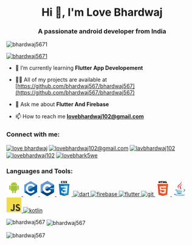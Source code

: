 <h1 align="center">Hi 👋, I'm Love Bhardwaj</h1>
<h3 align="center">A passionate android developer from India</h3>

<p align="left"> <img src="https://komarev.com/ghpvc/?username=bhardwaj567&label=Profile%20views&color=0e75b6&style=flat" alt="bhardwaj5671" /> </p>

<p align="left"> <a href="https://github.com/ryo-ma/github-profile-trophy"><img src="https://github-profile-trophy.vercel.app/?username=bhardwaj5671" alt="bhardwaj5671" /></a> </p>

- 🌱 I’m currently learning **Flutter App Developement**

- 👨‍💻 All of my projects are available at [https://github.com/bhardwaj567/bhardwaj567](https://github.com/bhardwaj567/bhardwaj567)

- 💬 Ask me about **Flutter And Firebase**

- 📫 How to reach me **lovebhardwaj102@gmail.com**

<h3 align="left">Connect with me:</h3>
<p align="left">
<a href="https://linkedin.com/in/love bhardwaj" target="blank"><img align="center" src="https://raw.githubusercontent.com/rahuldkjain/github-profile-readme-generator/master/src/images/icons/Social/linked-in-alt.svg" alt="love bhardwaj" height="30" width="40" /></a>
<a href="https://stackoverflow.com/users/lovebhardwaj102@gmail.com" target="blank"><img align="center" src="https://raw.githubusercontent.com/rahuldkjain/github-profile-readme-generator/master/src/images/icons/Social/stack-overflow.svg" alt="lovebhardwaj102@gmail.com" height="30" width="40" /></a>
<a href="https://instagram.com/lavbhardwaj102" target="blank"><img align="center" src="https://raw.githubusercontent.com/rahuldkjain/github-profile-readme-generator/master/src/images/icons/Social/instagram.svg" alt="lavbhardwaj102" height="30" width="40" /></a>
<a href="https://www.hackerrank.com/lovebhardwaj102" target="blank"><img align="center" src="https://raw.githubusercontent.com/rahuldkjain/github-profile-readme-generator/master/src/images/icons/Social/hackerrank.svg" alt="lovebhardwaj102" height="30" width="40" /></a>
<a href="https://auth.geeksforgeeks.org/user/lovebhark5we" target="blank"><img align="center" src="https://raw.githubusercontent.com/rahuldkjain/github-profile-readme-generator/master/src/images/icons/Social/geeks-for-geeks.svg" alt="lovebhark5we" height="30" width="40" /></a>
</p>

<h3 align="left">Languages and Tools:</h3>
<p align="left"> <a href="https://developer.android.com" target="_blank" rel="noreferrer"> <img src="https://raw.githubusercontent.com/devicons/devicon/master/icons/android/android-original-wordmark.svg" alt="android" width="40" height="40"/> </a> <a href="https://www.cprogramming.com/" target="_blank" rel="noreferrer"> <img src="https://raw.githubusercontent.com/devicons/devicon/master/icons/c/c-original.svg" alt="c" width="40" height="40"/> </a> <a href="https://www.w3schools.com/cpp/" target="_blank" rel="noreferrer"> <img src="https://raw.githubusercontent.com/devicons/devicon/master/icons/cplusplus/cplusplus-original.svg" alt="cplusplus" width="40" height="40"/> </a> <a href="https://www.w3schools.com/css/" target="_blank" rel="noreferrer"> <img src="https://raw.githubusercontent.com/devicons/devicon/master/icons/css3/css3-original-wordmark.svg" alt="css3" width="40" height="40"/> </a> <a href="https://dart.dev" target="_blank" rel="noreferrer"> <img src="https://www.vectorlogo.zone/logos/dartlang/dartlang-icon.svg" alt="dart" width="40" height="40"/> </a> <a href="https://firebase.google.com/" target="_blank" rel="noreferrer"> <img src="https://www.vectorlogo.zone/logos/firebase/firebase-icon.svg" alt="firebase" width="40" height="40"/> </a> <a href="https://flutter.dev" target="_blank" rel="noreferrer"> <img src="https://www.vectorlogo.zone/logos/flutterio/flutterio-icon.svg" alt="flutter" width="40" height="40"/> </a> <a href="https://git-scm.com/" target="_blank" rel="noreferrer"> <img src="https://www.vectorlogo.zone/logos/git-scm/git-scm-icon.svg" alt="git" width="40" height="40"/> </a> <a href="https://www.w3.org/html/" target="_blank" rel="noreferrer"> <img src="https://raw.githubusercontent.com/devicons/devicon/master/icons/html5/html5-original-wordmark.svg" alt="html5" width="40" height="40"/> </a> <a href="https://www.java.com" target="_blank" rel="noreferrer"> <img src="https://raw.githubusercontent.com/devicons/devicon/master/icons/java/java-original.svg" alt="java" width="40" height="40"/> </a> <a href="https://developer.mozilla.org/en-US/docs/Web/JavaScript" target="_blank" rel="noreferrer"> <img src="https://raw.githubusercontent.com/devicons/devicon/master/icons/javascript/javascript-original.svg" alt="javascript" width="40" height="40"/> </a> <a href="https://kotlinlang.org" target="_blank" rel="noreferrer"> <img src="https://www.vectorlogo.zone/logos/kotlinlang/kotlinlang-icon.svg" alt="kotlin" width="40" height="40"/> </a> </p>

<p><img align="left" src="https://github-readme-stats.vercel.app/api/top-langs?username=bhardwaj567&show_icons=true&locale=en&layout=compact" alt="bhardwaj567" /></p>

<p>&nbsp;<img align="center" src="https://github-readme-stats.vercel.app/api?username=bhardwaj567&show_icons=true&locale=en" alt="bhardwaj567" /></p>

<p><img align="center" src="https://github-readme-streak-stats.herokuapp.com/?user=bhardwaj567&" alt="bhardwaj567" /></p>
